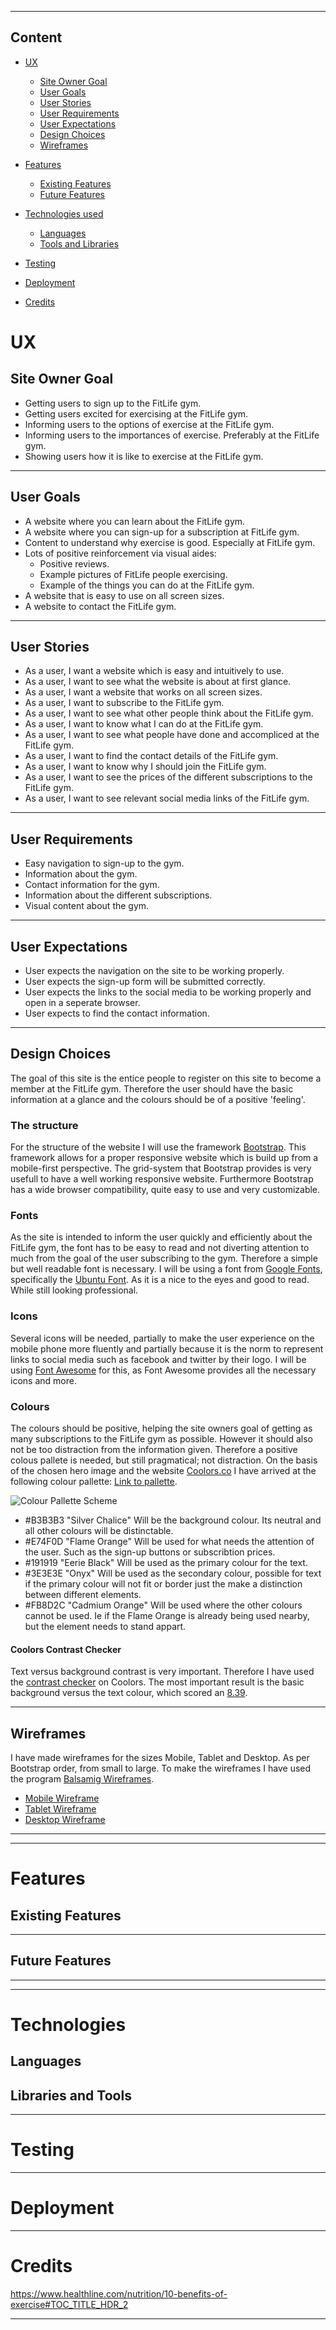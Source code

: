 


---
## Content
* [UX](#ux)
    * [Site Owner Goal](#owner-goal)
    * [User Goals](#user-goal)
    * [User Stories](#user-stories)
    * [User Requirements](#user-req)
    * [User Expectations](#user-exp)
    * [Design Choices](#design-choices)
    * [Wireframes](#wireframes)

* [Features](#features)
    * [Existing Features](#fea-now)
    * [Future Features](#fea-future)

* [Technologies used](#tech-used)
    * [Languages](#lang)
    * [Tools and Libraries](#lib-and-tools)

* [Testing](#testing)
* [Deployment](#deploy)
* [Credits](#credits)


<a name="ux"></a>
# UX

<a name="owner-goal"></a>
## Site Owner Goal 

* Getting users to sign up to the FitLife gym.
* Getting users excited for exercising at the FitLife gym.
* Informing users to the options of exercise at the FitLife gym.
* Informing users to the importances of exercise. Preferably at the FitLife gym.
* Showing users how it is like to exercise at the FitLife gym.

---

<a name="user-goal"></a>
## User Goals
* A website where you can learn about the FitLife gym.
* A website where you can sign-up for a subscription at FitLife gym.
* Content to understand why exercise is good. Especially at FitLife gym.
* Lots of positive reinforcement via visual aides:
    * Positive reviews.
    * Example pictures of FitLife people exercising.
    * Example of the things you can do at the FitLife gym.
* A website that is easy to use on all screen sizes.
* A website to contact the FitLife gym.

---

<a name="user-stories"></a>
## User Stories

* As a user, I want a website which is easy and intuitively to use.
* As a user, I want to see what the website is about at first glance.
* As a user, I want a website that works on all screen sizes.
* As a user, I want to subscribe to the FitLife gym.
* As a user, I want to see what other people think about the FitLife gym.
* As a user, I want to know what I can do at the FitLife gym.
* As a user, I want to see what people have done and accompliced at the FitLife gym.
* As a user, I want to find the contact details of the FitLife gym.
* As a user, I want to know why I should join the FitLife gym.
* As a user, I want to see the prices of the different subscriptions to the FitLife gym.
* As a user, I want to see relevant social media links of the FitLife gym.

---

<a name="user-req"></a>
## User Requirements

* Easy navigation to sign-up to the gym.
* Information about the gym.
* Contact information for the gym.
* Information about the different subscriptions.
* Visual content about the gym.

---

<a name="user-exp"></a>
## User Expectations

* User expects the navigation on the site to be working properly.
* User expects the sign-up form will be submitted correctly.
* User expects the links to the social media to be working properly and open in a seperate browser.
* User expects to find the contact information.

---

<a name="design-choices"></a>
## Design Choices

The goal of this site is the entice people to register on this site to become a member at the FitLife gym. Therefore the user should have the basic information at a glance and the colours should be of a positive 'feeling'.

### The structure

For the structure of the website I will use the framework <a href="https://getbootstrap.com/" rel="nofollow">Bootstrap</a>. This framework allows for a proper responsive website which is build up from a mobile-first perspective. The grid-system that Bootstrap provides is very usefull to have a well working responsive website. Furthermore Bootstrap has a wide browser compatibility, quite easy to use and very customizable.

### Fonts

As the site is intended to inform the user quickly and efficiently about the FitLife gym, the font has to be easy to read and not diverting attention to much from the goal of the user subscribing to the gym. Therefore a simple but well readable font is necessary. I will be using a font from <a href="https://fonts.google.com/" rel="nofollow">Google Fonts</a>, specifically the <a href="https://fonts.google.com/specimen/Ubuntu">Ubuntu Font</a>. As it is a nice to the eyes and good to read. While still looking professional.

### Icons

Several icons will be needed, partially to make the user experience on the mobile phone more fluently and partially because it is the norm to represent links to social media such as facebook and twitter by their logo. I will be using <a href="https://fontawesome.com/" rel="nofollow">Font Awesome</a> for this, as Font Awesome provides all the necessary icons and more.

### Colours

The colours should be positive, helping the site owners goal of getting as many subscriptions to the FitLife gym as possible. However it should also not be too distraction from the information given. Therefore a positive colous pallete is needed, but still pragmatical; not distraction. On the basis of the chosen hero image and the website <a href="https://coolors.co/" rel="nofollow">Coolors.co</a> I have arrived at the following colour pallette: <a href="https://coolors.co/e74f0d-fb8d2c-b3b3b3-191919-3e3e3e">Link to pallette</a>.

<img src="wireframes/colour-pallette-fitlife-gym.png" alt="Colour Pallette Scheme" style="max-width:100%;">

* #B3B3B3 "Silver Chalice" Will be the background colour. Its neutral and all other colours will be distinctable.
* #E74F0D "Flame Orange" Will be used for what needs the attention of the user. Such as the sign-up buttons or subscribtion prices.
* #191919 "Eerie Black" Will be used as the primary colour for the text.
* #3E3E3E "Onyx" Will be used as the secondary colour, possible for text if the primary colour will not fit or border just the make a distinction between different elements.
* #FB8D2C "Cadmium Orange" Will be used where the other colours cannot be used. Ie if the Flame Orange is already being used nearby, but the element needs to stand appart.

#### Coolors Contrast Checker

Text versus background contrast is very important. Therefore I have used the <a href="https://coolors.co/contrast-checker/">contrast checker</a> on Coolors.
The most important result is the basic background versus the text colour, which scored an <a href="https://coolors.co/contrast-checker/191919-b3b3b3">8.39</a>.

---

<a name="wireframes"></a>
## Wireframes

I have made wireframes for the sizes Mobile, Tablet and Desktop. As per Bootstrap order, from small to large. To make the wireframes I have used the program <a href="https://balsamiq.com/wireframes/">Balsamig Wireframes</a>.

* <a href="/wireframes/mobile-wireframe-index" alt="Wireframe for mobile">Mobile Wireframe</a>
* <a href="/wireframes/tablet-wireframe-index" alt="Wireframe for tablet">Tablet Wireframe</a>
* <a href="/wireframes/desktop-wireframe-index" alt="Wireframe for desktop">Desktop Wireframe</a>

---
---

<a name="features"></a>
# Features

<a name="fea-now"></a>
## Existing Features

---

<a name="fea-future"></a>
## Future Features

---
---

<a name="tech-used"></a>
# Technologies

<a name="lang"></a>
## Languages

<a name="lib-and-tools"></a>
## Libraries and Tools


---

<a name="testing"></a>
# Testing

---

<a name="deploy"></a>
# Deployment

---

<a name="credits"></a>
# Credits


https://www.healthline.com/nutrition/10-benefits-of-exercise#TOC_TITLE_HDR_2

---